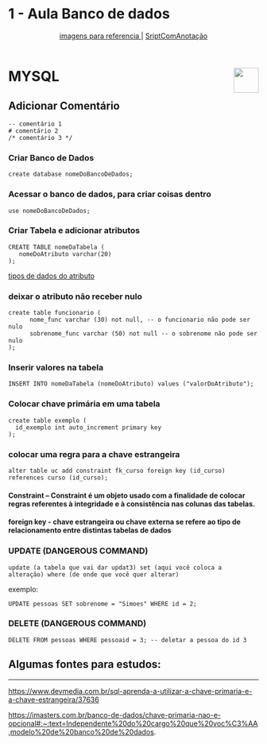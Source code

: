 # 1 - Aula Banco de dados
 <div align="center">
   <a href="https://github.com/gladsonsimoes/AulaBancoDeDadosSenai/blob/main/imagensReferencias/imagens.md"> imagens para referencia </a> | 
   <a href="https://github.com/gladsonsimoes/BD_MySQL/blob/main/ScriptComAnota%C3%A7%C3%A3o.md"> SriptComAnotação </a>
 </div>
 
<br>
<div>
   <h1> MYSQL <img 
    align="right"
    width="50px" 
    src="https://user-images.githubusercontent.com/99969693/202800806-e9f72f86-3528-4824-9a63-3788cad38ecf.png"></h1>
    
</div>


## Adicionar Comentário
~~~mysql
-- comentário 1
# comentário 2
/* comentário 3 */
~~~

### Criar Banco de Dados

~~~mysql
create database nomeDoBancoDeDados;
~~~

### Acessar o banco de dados, para criar coisas dentro

~~~mysql
use nomeDoBancoDeDados;
~~~

### Criar Tabela e adicionar atributos

~~~mysql
CREATE TABLE nomeDaTabela (
   nomeDoAtributo varchar(20)
);
~~~
<a href="https://cooperati.com.br/2012/09/mysql-srie-de-posts-3-tipos-de-dados-data-types/"> tipos de dados do atributo </a>

### deixar o atributo não receber nulo

~~~mysql
create table funcionario (
      nome_func varchar (30) not null, -- o funcionario não pode ser nulo
      sobrenome_func varchar (50) not null -- o sobrenome não pode ser nulo
);  
~~~

### Inserir valores na tabela

~~~mysql
INSERT INTO nomeDaTabela (nomeDoAtributo) values ("valorDoAtributo");
~~~

### Colocar chave primária em uma tabela 

~~~mysql
create table exemplo (
  id_exemplo int auto_increment primary key
);
~~~

### colocar uma regra para a chave estrangeira

~~~mysql
alter table uc add constraint fk_curso foreign key (id_curso)
references curso (id_curso); 
~~~

#### Constraint – Constraint é um objeto usado com a finalidade de colocar regras referentes à integridade e à consistência nas colunas das tabelas.
#### foreign key - chave estrangeira ou chave externa se refere ao tipo de relacionamento entre distintas tabelas de dados


### UPDATE (DANGEROUS COMMAND)

~~~mysql
update (a tabela que vai dar updat3) set (aqui você coloca a alteração) where (de onde que você quer alterar) 
~~~

exemplo:

~~~mysql
UPDATE pessoas SET sobrenome = "Simoes" WHERE id = 2; 
~~~

### DELETE (DANGEROUS COMMAND)

~~~mysql
DELETE FROM pessoas WHERE pessoaid = 3; -- deletar a pessoa do id 3
~~~
## Algumas fontes para estudos:
<hr>

https://www.devmedia.com.br/sql-aprenda-a-utilizar-a-chave-primaria-e-a-chave-estrangeira/37636


https://imasters.com.br/banco-de-dados/chave-primaria-nao-e-opcional#:~:text=Independente%20do%20cargo%20que%20voc%C3%AA,modelo%20de%20banco%20de%20dados.


